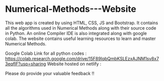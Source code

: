 # Numerical-Methods---Website
This web app is created by using HTML, CSS, JS and Bootstrap. It contains all the algorithms used in Numerical Methods along with their source code in Python. An online Compiler IDE is also integrated along with google colab. The website contains useful learning resources to learn and master Numerical Methods.

Google Colab Link for all python codes : https://colab.research.google.com/drive/15F89IqbQmbKSLEzxAJNM1sv8x73eqfIF?usp=sharing
Website hosted on netlify : 

Please do provide your valuable feedback !!
